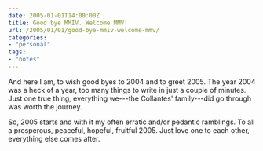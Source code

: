 ```yaml
---
date: 2005-01-01T14:00:00Z
title: Good bye MMIV. Welcome MMV!
url: /2005/01/01/good-bye-mmiv-welcome-mmv/
categories:
- "personal"
tags:
- "notes"
---
```


And here I am, to wish good byes to 2004 and to greet 2005.  The year 2004 was a heck of a year, too many things to write in just a couple of minutes. Just one true thing, everything we---the Collantes' family---did go through was worth the journey.

So, 2005 starts and with it my often erratic and/or pedantic ramblings. To all a prosperous, peaceful, hopeful, fruitful 2005. Just love one to each other, everything else comes after.
